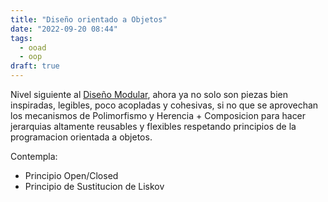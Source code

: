 ```yaml
---
title: "Diseño orientado a Objetos"
date: "2022-09-20 08:44"
tags: 
  - ooad
  - oop
draft: true
---
```

Nivel siguiente al [Diseño Modular](notes/Dise%C3%B1o%20Modular.md), ahora ya no solo son piezas bien inspiradas, legibles, poco acopladas y cohesivas, si no que se aprovechan los mecanismos de Polimorfismo y Herencia + Composicion para hacer jerarquias altamente reusables y flexibles respetando principios de la programacion orientada a objetos.

Contempla:
- Principio Open/Closed
- Principio de Sustitucion de Liskov

